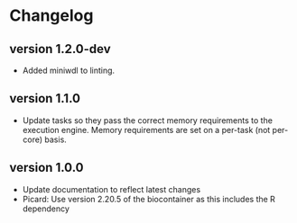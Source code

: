 Changelog
==========

<!--

Newest changes should be on top.

This document is user facing. Please word the changes in such a way
that users understand how the changes affect the new version.
-->

version 1.2.0-dev
---------------------------
+ Added miniwdl to linting.

version 1.1.0
---------------------------
+ Update tasks so they pass the correct memory requirements to the 
  execution engine. Memory requirements are set on a per-task (not
  per-core) basis.


version 1.0.0
---------------------------
+ Update documentation to reflect latest changes
+ Picard: Use version 2.20.5 of the biocontainer as this includes the R dependency
